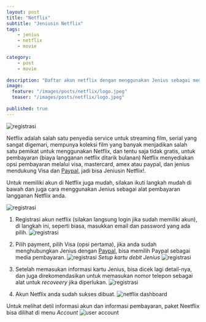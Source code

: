 ```yaml
---
layout: post
title: "Netflix"
subtitle: "Jeniusin Netflix"
tags: 
    - jenius
    - netflix
    - movie

category: 
    - post
    - movie
    
description: "Daftar akun netflix dengan menggunakan Jenius sebagai media pembayaran, pakai Netflix Jeniusin aja!"
image:
  feature: "/images/posts/netflix/logo.jpeg"
  teaser: "/images/posts/netflix/logo.jpeg"
  
published: true
---
```


![registrasi](/images/posts/netflix/front.jpeg)

Netflix adalah salah satu penyedia service untuk streaming film, serial yang sangat digemari, mempunya koleksi film yang banyak menjadikan salah satu pemikat untuk menggunakan Netflix, dan tentu saja tidak gratis, untuk pembayaran (biaya langganan netflix ditarik bulanan) Netflix menyediakan opsi pembayaran melalui visa, mastercard, amex atau paypal, dan jenius mendukung Visa dan [Paypal](/paypal), jadi bisa Jeniusin Netflix!.

Untuk memiliki akun di Netflix juga mudah, silakan ikuti langkah mudah di bawah dan juga cara menggunakan Jenius sebagai alat pembayaran langganan Netflix anda.

![registrasi](/images/posts/netflix/front2.jpeg)

1. Registrasi akun netflix (silakan langsung login jika sudah memiliki akun), di langkah ini, seperti biasa, masukkan email dan password yang ada pilih.
![registrasi](/images/posts/netflix/reg1.jpeg)

2. Pilih payment, pilih Visa (opsi pertama), jika anda sudah menghubungkan Jenius dengan [Paypal](/paypal), bisa memilih Paypal sebagai media pembayaran.
![registrasi](/images/posts/netflix/reg2.jpeg)
*Setup kartu debit Jenius*
![registrasi](/images/posts/netflix/reg3.jpeg)

3. Setelah memasukan informasi kartu Jenius, bisa dicek lagi detail-nya, dan juga direkomendasikan untuk memasukan nomor telepon sebagai alat untuk *recoveery* jika diperlukan.
![registrasi](/images/posts/netflix/reg4.jpeg)

4. Akun Netflix anda sudah sukses dibuat.
![netflix dashboard](/images/posts/netflix/dashboard.jpeg)

Untuk melihat detil informasi akun dan informasi pembayaran, paket Neetflix bisa dilihat di menu *Account*
![user account](/images/posts/netflix/account.jpeg)